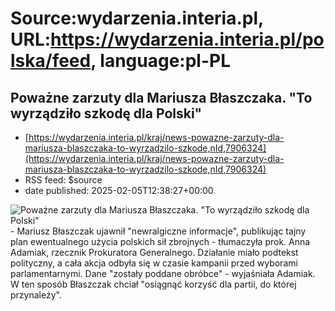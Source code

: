 # Source:wydarzenia.interia.pl, URL:https://wydarzenia.interia.pl/polska/feed, language:pl-PL

## Poważne zarzuty dla Mariusza Błaszczaka. "To wyrządziło szkodę dla Polski"
 - [https://wydarzenia.interia.pl/kraj/news-powazne-zarzuty-dla-mariusza-blaszczaka-to-wyrzadzilo-szkode,nId,7906324](https://wydarzenia.interia.pl/kraj/news-powazne-zarzuty-dla-mariusza-blaszczaka-to-wyrzadzilo-szkode,nId,7906324)
 - RSS feed: $source
 - date published: 2025-02-05T12:38:27+00:00

<p><a href="https://wydarzenia.interia.pl/kraj/news-powazne-zarzuty-dla-mariusza-blaszczaka-to-wyrzadzilo-szkode,nId,7906324"><img src="https://i.iplsc.com/powazne-zarzuty-dla-mariusza-blaszczaka-to-wyrzadzilo-szkode/000KJY7LU3TTREMY-C321.jpg" alt="Poważne zarzuty dla Mariusza Błaszczaka. &quot;To wyrządziło szkodę dla Polski&quot;" align="left" /></a>- Mariusz Błaszczak ujawnił &quot;newralgiczne informacje&quot;, publikując tajny plan ewentualnego użycia polskich sił zbrojnych - tłumaczyła prok. Anna Adamiak, rzecznik Prokuratora Generalnego. Działanie miało podtekst polityczny, a cała akcja odbyła się w czasie kampanii przed wyborami parlamentarnymi. Dane &quot;zostały poddane obróbce&quot; - wyjaśniała Adamiak. W ten sposób Błaszczak chciał &quot;osiągnąć korzyść dla partii, do której przynależy&quot;.</p><br clear="all" />

